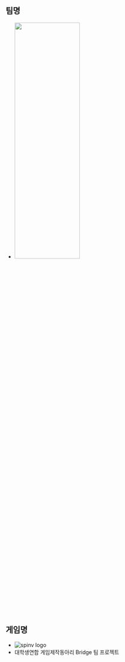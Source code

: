 ## 팀명
* <img src="https://user-images.githubusercontent.com/13173730/100429635-f071ef80-30d8-11eb-9783-30c4cb5f419b.png" width="60%" height="40%">

## 게임명
* ![spinv logo](https://user-images.githubusercontent.com/13173730/100429404-9b35de00-30d8-11eb-99c5-d7ffd8693d9c.png)
* 대학생연합 게임제작동아리 Bridge 팀 프로젝트
